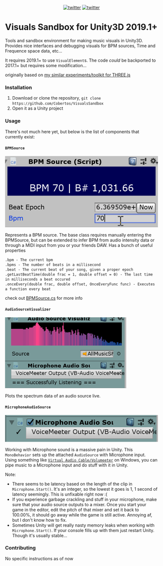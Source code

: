 <p align="center">
    <a href="https://twitter.com/cobertos" target="_blank"><img alt="twitter" src="https://img.shields.io/badge/twitter-%40cobertos-0084b4.svg"></a>
    <a href="https://cobertos.com" target="_blank"><img alt="twitter" src="https://img.shields.io/badge/website-cobertos.com-888888.svg"></a>
</p>

# Visuals Sandbox for Unity3D 2019.1+

Tools and sandbox environment for making music visuals in Unity3D. Provides nice interfaces and debugging visuals for BPM sources, Time and Frequence space data, etc...

It requires 2019.1+ to use `VisualElement`s. The code _could_ be backported to 2017.1+ but requires some modification...

originally based on [my similar experiments/toolkit for THREE.js](https://github.com/Cobertos/MIDI-Experiment)

### Installation

1. Download or clone the repository, `git clone https://github.com/Cobertos/VisualsSandbox`
2. Open it as a Unity project

### Usage

There's not much here yet, but below is the list of components that currently exist:

#### `BPMSource`

![Bpm Source gif](./Media/bpmSource.gif)

Represents a BPM source. The base class requires manually entering the BPMSource, but can be extended to infer BPM from audio intensity data or through a MIDI input from you or your friends DAW. Has a bunch of useful properties

```
.bpm - The current bpm
.bpms - The number of beats in a millisecond
.beat - The current beat of your song, given a proper epoch
.getLastBeatTime(double frac = 1, double offset = 0) - The last time in milliseconds a beat occured
.onceEvery(double frac, double offset, OnceEveryFunc func) - Executes a function every beat
```

check out [BPMSource.cs](./Assets/Scripts/VisualsTools/BPMSource.cs) for more info

#### `AudioSourceVisualizer`

![Audio source visualizer, log spectrum](./Media/audioVisualizer.gif)

Plots the spectrum data of an audio source live.

#### `MicrophoneAudioSource`

![Microphone audio source GUI](./Media/microphoneAudioSource.png)

Working with Microphone sound is a massive pain in Unity. This `MonoBehavior` sets up the attached `AudioSource` with Microphone input. Using something like [`Virtual Audio Cable/Volumeeter`](https://www.vb-audio.com/Cable/index.htm) on Windows, you can pipe music to a Microphone input and do stuff with it in Unity.

Note:

* There seems to be latency based on the length of the clip in `Microphone.Start()`. It's an integer, so the lowest it goes is 1, 1 second of latency seemingly. This is unfixable right now :(
* If you experience garbage crackling and stuff in your microphone, make sure that your audio source outputs to a mixer. Once you start your game in the editor, edit the pitch of that mixer and set it back to 100.00%, it should go away while the game is still active. Annoying af, but I don't know how to fix.
* Sometimes Unity will get really nasty memory leaks when working with `Microphone.Start()`. If your console fills up with them just restart Unity. Though it's usually stable...

### Contributing

No specific instructions as of now